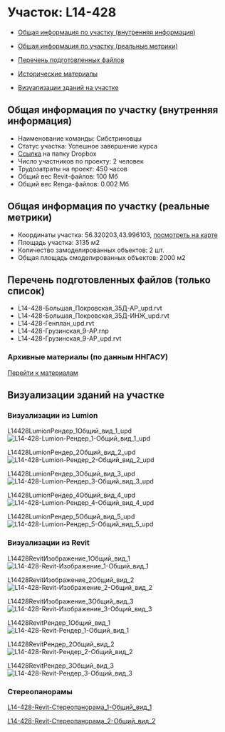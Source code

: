 # Участок: L14-428

* [Общая информация по участку (внутренняя информация)](#Chapter1)

* [Общая информация по участку (реальные метрики)](#Chapter2)

* [Перечень подготовленных файлов](#Chapter3)

* [Исторические материалы](#Chapter5)

* [Визуализации зданий на участке](#Chapter6)

## <a id="Chapter1"></a> Общая информация по участку (внутренняя информация)
+ Наименование команды: Сибстриновцы
+ Статус участка: Успешное завершение курса
+ [Ссылка](https://www.dropbox.com/sh/wvvgv1nw1iqred9/AACmmeJwp4zStjUWHYEw8KXJa/L14_428?dl=0) на папку Dropbox
+ Число участников по проекту: 2 человек
+ Трудозатраты на проект: 450 часов
+ Общий вес Revit-файлов: 100 Мб
+ Общий вес Renga-файлов: 0.002 Мб
## <a id="Chapter2"></a> Общая информация по участку (реальные метрики)
+ Координаты участка: 56.320203,43.996103, [посмотреть на карте](https://yandex.ru/maps/47/nizhny-novgorod/?ll=43.996103%2C56.320203&z=19)
+ Площадь участка: 3135 м2
+ Количество замоделированных объектов: 2 шт.
+ Общая площадь смоделированных объектов: 2000 м2
## <a id="Chapter3"></a> Перечень подготовленных файлов (только список)
+ L14-428-Большая_Покровская_35Д-АР_upd.rvt
+ L14-428-Большая_Покровская_35Д-ИНЖ_upd.rvt
+ L14-428-Генплан_upd.rvt
+ L14-428-Грузинская_9-АР.rnp
+ L14-428-Грузинская_9-АР_upd.rvt
### <a id="Chapter5"></a> Архивные материалы (по данным ННГАСУ)
[Перейти к материалам](/BuidingsInfo/be4cfb0a-2725-4f03-aced-47001d8bd8c4/About.md)
## <a id="Chapter6"></a> Визуализации зданий на участке
### Визуализации из Lumion
L14428LumionРендер_1Общий_вид_1_upd
![L14-428-Lumion-Рендер_1-Общий_вид_1_upd](/Images/L14_428/L14-428-Lumion-Рендер_1-Общий_вид_1_upd_Compressed.jpg)

L14428LumionРендер_2Общий_вид_2_upd
![L14-428-Lumion-Рендер_2-Общий_вид_2_upd](/Images/L14_428/L14-428-Lumion-Рендер_2-Общий_вид_2_upd_Compressed.jpg)

L14428LumionРендер_3Общий_вид_3_upd
![L14-428-Lumion-Рендер_3-Общий_вид_3_upd](/Images/L14_428/L14-428-Lumion-Рендер_3-Общий_вид_3_upd_Compressed.jpg)

L14428LumionРендер_4Общий_вид_4_upd
![L14-428-Lumion-Рендер_4-Общий_вид_4_upd](/Images/L14_428/L14-428-Lumion-Рендер_4-Общий_вид_4_upd_Compressed.jpg)

L14428LumionРендер_5Общий_вид_5_upd
![L14-428-Lumion-Рендер_5-Общий_вид_5_upd](/Images/L14_428/L14-428-Lumion-Рендер_5-Общий_вид_5_upd_Compressed.jpg)

### Визуализации из Revit
L14428RevitИзображение_1Общий_вид_1
![L14-428-Revit-Изображение_1-Общий_вид_1](/Images/L14_428/L14-428-Revit-Изображение_1-Общий_вид_1_Compressed.jpg)

L14428RevitИзображение_2Общий_вид_2
![L14-428-Revit-Изображение_2-Общий_вид_2](/Images/L14_428/L14-428-Revit-Изображение_2-Общий_вид_2_Compressed.jpg)

L14428RevitИзображение_3Общий_вид_3
![L14-428-Revit-Изображение_3-Общий_вид_3](/Images/L14_428/L14-428-Revit-Изображение_3-Общий_вид_3_Compressed.jpg)

L14428RevitРендер_1Общий_вид_1
![L14-428-Revit-Рендер_1-Общий_вид_1](/Images/L14_428/L14-428-Revit-Рендер_1-Общий_вид_1_Compressed.jpg)

L14428RevitРендер_2Общий_вид_2
![L14-428-Revit-Рендер_2-Общий_вид_2](/Images/L14_428/L14-428-Revit-Рендер_2-Общий_вид_2_Compressed.jpg)

L14428RevitРендер_3Общий_вид_3
![L14-428-Revit-Рендер_3-Общий_вид_3](/Images/L14_428/L14-428-Revit-Рендер_3-Общий_вид_3_Compressed.jpg)

### Стереопанорамы
[L14-428-Revit-Стереопанорама_1-Общий_вид_1](https://rendering-beta.360.autodesk.com/myrenderings/193031702)

[L14-428-Revit-Стереопанорама_2-Общий_вид_2](https://rendering-beta.360.autodesk.com/myrenderings/193031702)

